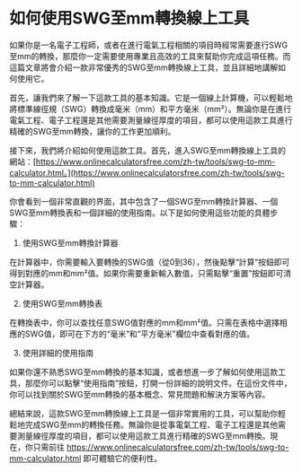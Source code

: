 如何使用SWG至mm轉換線上工具
================

如果你是一名電子工程師，或者在進行電氣工程相關的項目時經常需要進行SWG至mm的轉換，那麼你一定需要使用專業且高效的工具來幫助你完成這項任務。而這篇文章將會介紹一款非常優秀的SWG至mm轉換線上工具，並且詳細地講解如何使用它。

首先，讓我們來了解一下這款工具的基本知識。它是一個線上計算機，可以輕鬆地將標準線徑規（SWG）轉換成毫米（mm）和平方毫米（mm²）。無論你是在進行電氣工程、電子工程還是其他需要測量線徑厚度的項目，都可以使用這款工具進行精確的SWG至mm轉換，讓你的工作更加順利。

接下來，我們將介紹如何使用這款工具。首先，進入SWG至mm轉換線上工具的網站：[https://www.onlinecalculatorsfree.com/zh-tw/tools/swg-to-mm-calculator.html。](https://www.onlinecalculatorsfree.com/zh-tw/tools/swg-to-mm-calculator.html)

你會看到一個非常直觀的界面，其中包含了一個SWG至mm轉換計算器、一個SWG至mm轉換表和一個詳細的使用指南。以下是如何使用這些功能的具體步驟：

1. 使用SWG至mm轉換計算器

在計算器中，你需要輸入要轉換的SWG值（從0到36），然後點擊“計算”按鈕即可得到對應的mm和mm²值。如果你需要重新輸入數值，只需點擊“重置”按鈕即可清空計算器。

2. 使用SWG至mm轉換表

在轉換表中，你可以查找任意SWG值對應的mm和mm²值。只需在表格中選擇相應的SWG值，即可在下方的“毫米”和“平方毫米”欄位中查看對應的值。

3. 使用詳細的使用指南

如果你還不熟悉SWG至mm轉換的基本知識，或者想進一步了解如何使用這款工具，那麼你可以點擊“使用指南”按鈕，打開一份詳細的說明文件。在這份文件中，你可以找到關於SWG至mm轉換的基本概念、常見問題和解決方案等內容。

總結來說，這款SWG至mm轉換線上工具是一個非常實用的工具，可以幫助你輕鬆地完成SWG至mm的轉換任務。無論你是從事電氣工程、電子工程還是其他需要測量線徑厚度的項目，都可以使用這款工具進行精確的SWG至mm轉換。現在，你只需前往 <https://www.onlinecalculatorsfree.com/zh-tw/tools/swg-to-mm-calculator.html> 即可體驗它的便利性。